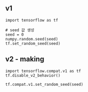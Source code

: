 ## v1

```
import tensorflow as tf

# seed 값 생성
seed = 0
numpy.random.seed(seed)
tf.set_random_seed(seed)
```

## v2 - making
```
import tensorflow.compat.v1 as tf
tf.disable_v2_behavior()
```
```
tf.compat.v1.set_random_seed(seed)
```
